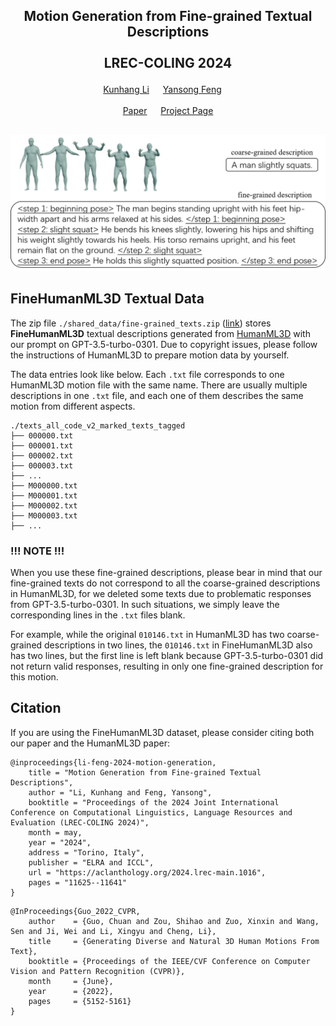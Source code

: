 ## <p align="center">Motion Generation from Fine-grained Textual Descriptions<br><br> LREC-COLING 2024 </p>
<div align="center">
  <a href="https://kunhangl.github.io/" target="_blank">Kunhang&nbsp;Li</a> &emsp; 
  <a href="https://sites.google.com/site/ysfeng/home" target="_blank">Yansong&nbsp;Feng</a> &emsp;
  <br> <br>
  <a href="http://arxiv.org/abs/2403.13518" target="_blank">Paper</a> &emsp;
  <a href="https://kunhangl.github.io/finemotiondiffuse/" target="_blank">Project&nbsp;Page</a>
</div>

<br>

<p align="center">
    <img width="750" src="images/introduction.jpg"/>
</p>

## FineHumanML3D Textual Data
The zip file `./shared_data/fine-grained_texts.zip` ([link](https://github.com/KunhangL/finemotiondiffuse/tree/main/shared_data)) stores **FineHumanML3D** textual descriptions generated from <a href="https://github.com/EricGuo5513/HumanML3D">HumanML3D</a> with our prompt on GPT-3.5-turbo-0301. Due to copyright issues, please follow the instructions of HumanML3D to prepare motion data by yourself.<br>

The data entries look like below. Each `.txt` file corresponds to one HumanML3D motion file with the same name. There are usually multiple descriptions in one `.txt` file, and each one of them describes the same motion from different aspects.
```
./texts_all_code_v2_marked_texts_tagged
├── 000000.txt
├── 000001.txt
├── 000002.txt
├── 000003.txt
├── ...
├── M000000.txt
├── M000001.txt
├── M000002.txt
├── M000003.txt
├── ...
```
### !!! NOTE !!! ###
When you use these fine-grained descriptions, please bear in mind that our fine-grained texts do not correspond to all the coarse-grained descriptions in HumanML3D, for we deleted some texts due to problematic responses from GPT-3.5-turbo-0301. In such situations, we simply leave the corresponding lines in the `.txt` files blank.<br>

For example, while the original `010146.txt` in HumanML3D has two coarse-grained descriptions in two lines, the `010146.txt` in FineHumanML3D also has two lines, but the first line is left blank because GPT-3.5-turbo-0301 did not return valid responses, resulting in only one fine-grained description for this motion.

## Citation
If you are using the FineHumanML3D dataset, please consider citing both our paper and the HumanML3D paper:
```
@inproceedings{li-feng-2024-motion-generation,
    title = "Motion Generation from Fine-grained Textual Descriptions",
    author = "Li, Kunhang and Feng, Yansong",
    booktitle = "Proceedings of the 2024 Joint International Conference on Computational Linguistics, Language Resources and Evaluation (LREC-COLING 2024)",
    month = may,
    year = "2024",
    address = "Torino, Italy",
    publisher = "ELRA and ICCL",
    url = "https://aclanthology.org/2024.lrec-main.1016",
    pages = "11625--11641"
}
```
```
@InProceedings{Guo_2022_CVPR,
    author    = {Guo, Chuan and Zou, Shihao and Zuo, Xinxin and Wang, Sen and Ji, Wei and Li, Xingyu and Cheng, Li},
    title     = {Generating Diverse and Natural 3D Human Motions From Text},
    booktitle = {Proceedings of the IEEE/CVF Conference on Computer Vision and Pattern Recognition (CVPR)},
    month     = {June},
    year      = {2022},
    pages     = {5152-5161}
}
```